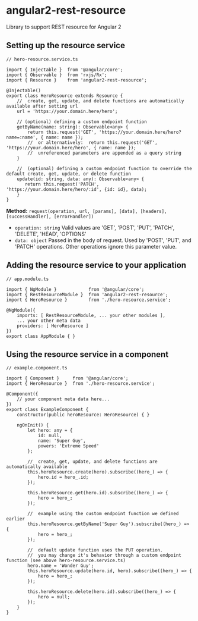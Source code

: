 # angular2-rest-resource
Library to support REST resource for Angular 2

## Setting up the resource service
```
// hero-resource.service.ts

import { Injectable }  from '@angular/core';
import { Observable }  from 'rxjs/Rx';
import { Resource }    from 'angular2-rest-resource';

@Injectable()
export class HeroResource extends Resource {
    //  create, get, update, and delete functions are automatically available after setting url
    url = 'https://your.domain.here/hero';

    // (optional) defining a custom endpoint function
    getByName(name: string): Observable<any> {
        return this.request('GET', 'https://your.domain.here/hero?name=:name', { name: name });
        //  or alternatively:  return this.request('GET', 'https://your.domain.here/hero', { name: name });
        //  unreferenced parameters are appended as a query string
    }

    //  (optional) defining a custom endpoint function to override the default create, get, update, or delete function
    update(id: string, data: any): Observable<any> {
       return this.request('PATCH', 'https://your.domain.here/hero/:id', {id: id}, data);
    }
}
```

**Method\:** `request(operation, url, [params], [data], [headers], [successHandler], [errorHandler])`  
- `operation: string` Valid values are 'GET', 'POST', 'PUT', 'PATCH', 'DELETE', 'HEAD', 'OPTIONS'
- `data: object` Passed in the body of request\. Used by 'POST', 'PUT', and 'PATCH' operations\. Other operations ignore this parameter value\.

## Adding the resource service to your application
```
// app.module.ts

import { NgModule }            from '@angular/core';
import { RestResourceModule }  from 'angular2-rest-resource';
import { HeroResource }        from './hero-resource.service';

@NgModule({
    imports: [ RestResourceModule, ... your other modules ],
    ... your other meta data
    providers: [ HeroResource ]
})
export class AppModule { }
```

## Using the resource service in a component
```
// example.component.ts

import { Component }     from '@angular/core';
import { HeroResource }  from './hero-resource.service';

@Component({
    // your component meta data here...
})
export class ExampleComponent {
    constructor(public heroResource: HeroResource) { }

    ngOnInit() {
        let hero: any = { 
            id: null,
            name: 'Super Guy',
            powers: 'Extreme Speed'
        };

        //  create, get, update, and delete functions are automatically available
        this.heroResource.create(hero).subscribe((hero_) => {
            hero.id = hero_.id;
        });

        this.heroResource.get(hero.id).subscribe((hero_) => {
            hero = hero_;
        });

        //  example using the custom endpoint function we defined earlier
        this.heroResource.getByName('Super Guy').subscribe((hero_) => {
            hero = hero_;
        });

        //  default update function uses the PUT operation.
        //  you may change it's behavior through a custom endpoint function (see above hero-resource.service.ts)
        hero.name = 'Wonder Guy';
        this.heroResource.update(hero.id, hero).subscribe((hero_) => {
            hero = hero_;
        });

        this.heroResource.delete(hero.id).subscribe((hero_) => {
            hero = null;
        });
    }
}
```